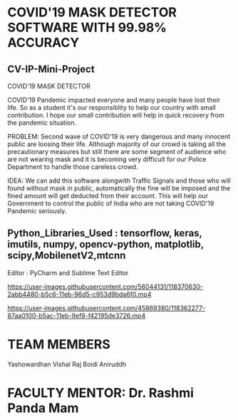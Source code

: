 # COVID'19 MASK DETECTOR SOFTWARE WITH 99.98% ACCURACY
## CV-IP-Mini-Project

COVID'19 MASK DETECTOR  

COVID'19 Pandemic impacted everyone and many people have lost their life. So as a student it's our responsiblity to help our country with small contribution. I hope our small contribution will help in quick recovery from the pandemic situation.  


PROBLEM: Second wave of COVID'19 is very dangerous and many innocent public are loosing their life. Although majority of our crowd is taking all the precautionary measures but still there are some segment of audience who are not wearing mask and it is becoming very difficult for our Police Department to handle those careless crowd.


IDEA: We can add this software alongwith Traffic Signals and those who will found without mask in public, automatically the fine will be imposed and the fined amount will get deducted from their account. This will help our Government to control the public of India who are not taking COVID'19 Pandemic seriously. 


## Python_Libraries_Used : tensorflow, keras, imutils, numpy, opencv-python, matplotlib, scipy,MobilenetV2,mtcnn

Editor : PyCharm and Sublime Text Editor

https://user-images.githubusercontent.com/56044131/118370630-2abb4480-b5c6-11eb-96d5-c953d9bda6f0.mp4


https://user-images.githubusercontent.com/45869380/118362277-87aa0100-b5ac-11eb-9ef8-f42195de3726.mp4

# TEAM MEMBERS

Yashowardhan 
Vishal Raj 
Boidi Aniruddh

# FACULTY MENTOR: Dr. Rashmi Panda Mam
